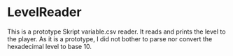 # LevelReader
This is a prototype Skript variable.csv reader. It reads and prints the level to the player. As it is a prototype, I did not bother to parse nor convert the hexadecimal level to base 10.
